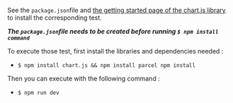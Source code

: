 See the `package.json`file and [the getting started page of the chart.js library](https://www.chartjs.org/docs/latest/getting-started/usage.html) to install the corresponding test.  
  
***The `package.json`file needs to be created before running `$ npm install command`***
  
To execute those test, first install the libraries and dependencies needed :
 - `$ npm install chart.js && npm install parcel npm install`  

Then you can execute with the following command :
 - `$ npm run dev`
